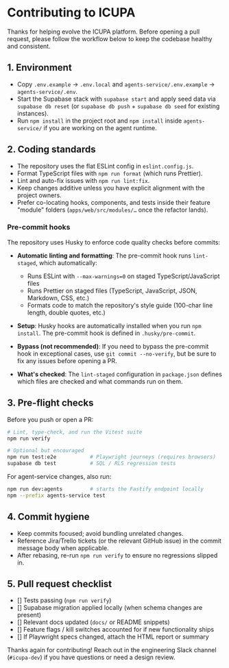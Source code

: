 # Contributing to ICUPA

Thanks for helping evolve the ICUPA platform. Before opening a pull request, please follow the workflow below to keep the codebase healthy and consistent.

## 1. Environment

- Copy `.env.example` → `.env.local` and `agents-service/.env.example` → `agents-service/.env`.
- Start the Supabase stack with `supabase start` and apply seed data via `supabase db reset` (or `supabase db push` + `supabase db seed` for existing instances).
- Run `npm install` in the project root and `npm install` inside `agents-service/` if you are working on the agent runtime.

## 2. Coding standards

- The repository uses the flat ESLint config in `eslint.config.js`.
- Format TypeScript files with `npm run format` (which runs Prettier).
- Lint and auto-fix issues with `npm run lint:fix`.
- Keep changes additive unless you have explicit alignment with the project owners.
- Prefer co-locating hooks, components, and tests inside their feature "module" folders (`apps/web/src/modules/…` once the refactor lands).

### Pre-commit hooks

The repository uses Husky to enforce code quality checks before commits:

- **Automatic linting and formatting**: The pre-commit hook runs `lint-staged`, which automatically:
  - Runs ESLint with `--max-warnings=0` on staged TypeScript/JavaScript files
  - Runs Prettier on staged files (TypeScript, JavaScript, JSON, Markdown, CSS, etc.)
  - Formats code to match the repository's style guide (100-char line length, double quotes, etc.)

- **Setup**: Husky hooks are automatically installed when you run `npm install`. The pre-commit hook is defined in `.husky/pre-commit`.

- **Bypass (not recommended)**: If you need to bypass the pre-commit hook in exceptional cases, use `git commit --no-verify`, but be sure to fix any issues before opening a PR.

- **What's checked**: The `lint-staged` configuration in `package.json` defines which files are checked and what commands run on them.

## 3. Pre-flight checks

Before you push or open a PR:

```bash
# Lint, type-check, and run the Vitest suite
npm run verify

# Optional but encouraged
npm run test:e2e           # Playwright journeys (requires browsers)
supabase db test           # SQL / RLS regression tests
```

For agent-service changes, also run:

```bash
npm run dev:agents         # starts the Fastify endpoint locally
npm --prefix agents-service test
```

## 4. Commit hygiene

- Keep commits focused; avoid bundling unrelated changes.
- Reference Jira/Trello tickets (or the relevant GitHub issue) in the commit message body when applicable.
- After rebasing, re-run `npm run verify` to ensure no regressions slipped in.

## 5. Pull request checklist

- [] Tests passing (`npm run verify`)
- [] Supabase migration applied locally (when schema changes are present)
- [] Relevant docs updated (`docs/` or README snippets)
- [] Feature flags / kill switches accounted for if new functionality ships
- [] If Playwright specs changed, attach the HTML report or summary

Thanks again for contributing! Reach out in the engineering Slack channel (`#icupa-dev`) if you have questions or need a design review.
